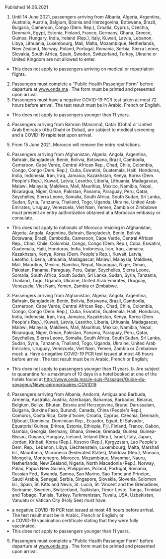 Published 14.06.2021 
1. Until 14 June 2021, passengers arriving from Albania, Algeria, Argentina, Australia, Austria, Belgium, Bosnia and Herzegovina, Botswana, Brazil, Bulgaria, Cameroon, Congo (Dem. Rep.), Croatia, Cyprus, Czechia, Denmark, Egypt, Estonia, Finland, France, Germany, Ghana, Greece, Guinea, Hungary, India, Ireland (Rep.), Italy, Kuwait, Latvia, Lebanon, Libya, Lithuania, Luxembourg, Mali, Malta, Mozambique, Netherlands, New Zealand, Norway, Poland, Portugal, Romania, Serbia, Sierra Leone, Slovakia, South Africa, Spain, Sweden, Switzerland, Turkey, Ukraine or United Kingdom are not allowed to enter.
- This does not apply to passengers arriving on medical or repatriation flights.
2. Passengers must complete a "Public Health Passenger Form" before departure at <a href="http://www.onda.ma">www.onda.ma</a> . The form must be printed and presented upon arrival.
3. Passengers must have a negative COVID-19 PCR test taken at most 72 hours before arrival. The test result must be in Arabic, French or English.
- This does not apply to passengers younger than 11 years.
4. Passengers arriving from Bahrain (Manama), Qatar (Doha) or United Arab Emirates (Abu Dhabi or Dubai), are subject to medical screening and a COVID-19 rapid test upon arrival.

1. From 15 June 2021, Morocco will remove the entry restrictions.
2. Passengers arriving from Afghanistan, Algeria, Angola, Argentina, Bahrain, Bangladesh, Benin, Bolivia, Botswana, Brazil, Cambodia, Cameroon, Cape Verde, Central African Rep., Chad, Chile, Colombia, Congo, Congo (Dem. Rep.), Cuba, Eswatini, Guatemala, Haiti, Honduras, India, Indonesia, Iran, Iraq, Jamaica, Kazakhstan, Kenya, Korea (Dem. People's Rep.), Kuwait, Latvia, Lesotho, Liberia, Lithuania, Madagascar, Malawi, Malaysia, Maldives, Mali, Mauritius, Mexico, Namibia, Nepal, Nicaragua, Niger, Oman, Pakistan, Panama, Paraguay, Peru, Qatar, Seychelles, Sierra Leone, Somalia, South Africa, South Sudan, Sri Lanka, Sudan, Syria, Tanzania, Thailand, Togo, Uganda, Ukraine, United Arab Emirates, Uruguay, Venezuela, Viet Nam, Yemen, Zambia or Zimbabwe must present an entry authorization obtained at a Moroccan embassy or consulate.
- This does not apply to nationals of Morocco residing in Afghanistan, Algeria, Angola, Argentina, Bahrain, Bangladesh, Benin, Bolivia, Botswana, Brazil, Cambodia, Cameroon, Cape Verde, Central African Rep., Chad, Chile, Colombia, Congo, Congo (Dem. Rep.), Cuba, Eswatini, Guatemala, Haiti, Honduras, India, Indonesia, Iran, Iraq, Jamaica, Kazakhstan, Kenya, Korea (Dem. People's Rep.), Kuwait, Latvia, Lesotho, Liberia, Lithuania, Madagascar, Malawi, Malaysia, Maldives, Mali, Mauritius, Mexico, Namibia, Nepal, Nicaragua, Niger, Oman, Pakistan, Panama, Paraguay, Peru, Qatar, Seychelles, Sierra Leone, Somalia, South Africa, South Sudan, Sri Lanka, Sudan, Syria, Tanzania, Thailand, Togo, Uganda, Ukraine, United Arab Emirates, Uruguay, Venezuela, Viet Nam, Yemen, Zambia or Zimbabwe.
3. Passengers arriving from Afghanistan, Algeria, Angola, Argentina, Bahrain, Bangladesh, Benin, Bolivia, Botswana, Brazil, Cambodia, Cameroon, Cape Verde, Central African Rep., Chad, Chile, Colombia, Congo, Congo (Dem. Rep.), Cuba, Eswatini, Guatemala, Haiti, Honduras, India, Indonesia, Iran, Iraq, Jamaica, Kazakhstan, Kenya, Korea (Dem. People's Rep.), Kuwait, Latvia, Lesotho, Liberia, Lithuania, Madagascar, Malawi, Malaysia, Maldives, Mali, Mauritius, Mexico, Namibia, Nepal, Nicaragua, Niger, Oman, Pakistan, Panama, Paraguay, Peru, Qatar, Seychelles, Sierra Leone, Somalia, South Africa, South Sudan, Sri Lanka, Sudan, Syria, Tanzania, Thailand, Togo, Uganda, Ukraine, United Arab Emirates, Uruguay, Venezuela, Viet Nam, Yemen, Zambia or Zimbabwe must:
a. Have a negative COVID-19 PCR test issued at most 48 hours before arrival. The test result must be in Arabic, French or English; 
 - This does not apply to passengers younger than 11 years.
b. Are subject to quarantine for a maximum of 10 days in a hotel booked at one of the hotels found at <a href="http://www.onda.ma/Je-suis-Passager/Guide-du-voyageur/News-a%C3%A9roportuaires-COVID19">http://www.onda.ma/Je-suis-Passager/Guide-du-voyageur/News-aéroportuaires-COVID19</a> 
4. Passengers arriving from Albania, Andorra, Antigua and Barbuda, Armenia, Australia, Austria, Azerbaijan, Bahamas, Barbados, Belarus, Belgium, Belize, Bhutan, Bosnia and Herzegovina, Brunei Darussalam, Bulgaria, Burkina Faso, Burundi, Canada, China (People's Rep.), Comoros, Costa Rica, Cote d'Ivoire, Croatia, Cyprus, Czechia, Denmark, Djibouti, Dominica, Dominican Rep., Ecuador, Egypt, El Salvador, Equatorial Guinea, Eritrea, Estonia, Ethiopia, Fiji, Finland, France, Gabon, Gambia, Georgia, Germany, Ghana, Greece, Grenada, Guinea, Guinea-Bissau, Guyana, Hungary, Iceland, Ireland (Rep.), Israel, Italy, Japan, Jordan, Kiribati, Korea (Rep.), Kosovo (Rep.), Kyrgyzstan, Lao People's Dem. Rep., Lebanon, Libya, Liechtenstein, Luxembourg, Malta, Marshall Isl., Mauritania, Micronesia (Federated States), Moldova (Rep.), Monaco, Mongolia, Montenegro, Morocco, Mozambique, Myanmar, Nauru, Netherlands, New Zealand, Nigeria, North Macedonia (Rep.), Norway, Palau, Papua New Guinea, Philippines, Poland, Portugal, Romania, Russian Fed., Rwanda, Samoa, San Marino, Sao Tome and Principe, Saudi Arabia, Senegal, Serbia, Singapore, Slovakia, Slovenia, Solomon Isl., Spain, St. Kitts and Nevis, St. Lucia, St. Vincent and the Grenadines, Suriname, Sweden, Switzerland, Tajikistan, Timor-Leste, Tonga, Trinidad and Tobago, Tunisia, Turkey, Turkmenistan, Tuvalu, USA, Uzbekistan, Vanuatu or Vatican City (Holy See) must have:
- a negative COVID-19 PCR test issued at most 48 hours before arrival. The test result must be in Arabic, French or English; or
- a COVID-19 vaccination certificate stating that they were fully vaccinated.
 - This does not apply to passengers younger than 11 years.
5. Passengers must complete a "Public Health Passenger Form" before departure at <a href="http://www.onda.ma">www.onda.ma</a> . The form must be printed and presented upon arrival.

